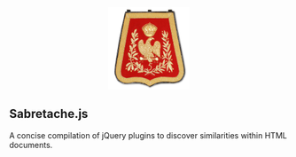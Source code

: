 <p align="center">
  <a href="https://github.com/Yomguithereal/sabretache/">
    <img alt="artoo" width="148" height="148" src="https://raw.githubusercontent.com/Yomguithereal/sabretache/master/resources/logo.png" />
  </a>
</p>

## Sabretache.js

A concise compilation of jQuery plugins to discover similarities within HTML documents.
